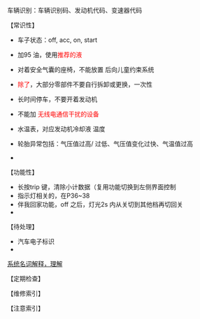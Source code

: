 

车辆识别：车辆识别码、发动机代码、变速器代码  



【常识性】  

- 车子状态：off, acc, on, start   

- 加95 油，使用<font color=red>推荐的液</font>  
- 对着安全气囊的座椅，不能放置  后向儿童约束系统   
- <font color=red>除了</font>，大部分零部件不要自行拆卸或更换，一次性   
- 长时间停车，不要开着发动机  
- 不能加 <font color=red>无线电通信干扰的设备</font>  
- 水温表，对应发动机冷却液 温度  
- 轮胎异常包括：气压值过高/ 过低、气压值变化过快、气温值过高  
- 



【功能性】

- 长按trip 键，清除小计数据（复用功能切换到左侧界面控制    
- 指示灯相关的，在P36~38  
- 伴我回家功能，off 之后，灯光2s 内从关切到其他档再切回关  
- 



【待处理】

- 汽车电子标识  
- 



[系统名词解释，理解]()  





【定期检查】

【维修索引】

【注意索引】
